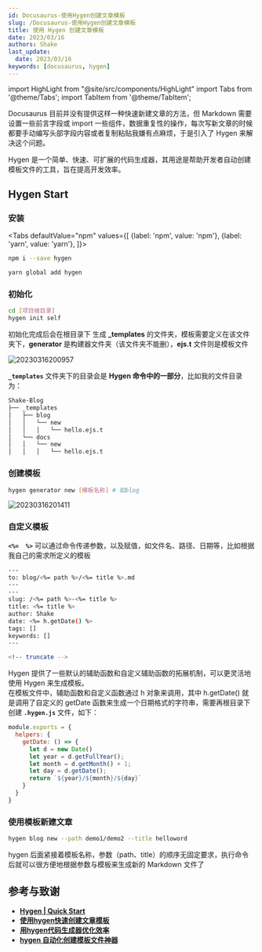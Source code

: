 ```yaml
---
id: Docusaurus-使用Hygen创建文章模板
slug: /Docusaurus-使用Hygen创建文章模板
title: 使用 Hygen 创建文章模板
date: 2023/03/16
authors: Shake
last_update:
  date: 2023/03/16
keywords: [docusaurus, hygen]
---
```


import HighLight from "@site/src/components/HighLight"
import Tabs from '@theme/Tabs';
import TabItem from '@theme/TabItem';

Docusaurus 目前并没有提供这样一种快速新建文章的方法，但 Markdown 需要设置一些前言字段或 import 一些组件，数据重复性的操作，每次写新文章的时候都要手动编写头部字段内容或者复制粘贴我嫌有点麻烦，于是引入了 <HighLight>Hygen</HighLight> 来解决这个问题。

<HighLight>Hygen</HighLight> 是一个简单、快速、可扩展的代码生成器，其用途是帮助开发者自动创建模板文件的工具，旨在提高开发效率。

## Hygen Start

### 安装

<Tabs
defaultValue="npm"
values={[
    {label: 'npm', value: 'npm'},
    {label: 'yarn', value: 'yarn'},
]}>
<TabItem value="npm">

```bash
npm i --save hygen
```

</TabItem>
<TabItem value="yarn">

```bash
yarn global add hygen
```

</TabItem>
</Tabs>

### 初始化

```bash
cd [项目根目录]
hygen init self
```

初始化完成后会在根目录下 生成 **_templates** 的文件夹，模板需要定义在该文件夹下，**generator** 是构建器文件夹（该文件夹不能删），**ejs.t** 文件则是模板文件

![20230316200957](https://shake-picture.oss-cn-guangzhou.aliyuncs.com/Docusaurus/docs/Blog_Building/Docusaurus/20230316200957.png)

**`_templates`** 文件夹下的目录会是 **Hygen 命令中的一部分**，比如我的文件目录为：

```bash
Shake-Blog
├── _templates
│   ├── blog
│   │   └── new
│   │   │   └── hello.ejs.t
│   └── docs
│   │   └── new
│   │   │   └── hello.ejs.t
```


### 创建模板

```bash
hygen generator new [模板名称] # 如blog
```

![20230316201411](https://shake-picture.oss-cn-guangzhou.aliyuncs.com/Docusaurus/docs/Blog_Building/Docusaurus/20230316201411.png)

### 自定义模板

**`<%=  %>`** 可以通过命令传递参数，以及赋值，如文件名、路径、日期等，比如根据我自己的需求所定义的模板

```bash
---
to: blog/<%= path %>/<%= title %>.md
---
---
slug: /<%= path %>-<%= title %>
title: <%= title %>
author: Shake
date: <%= h.getDate() %>
tags: []
keywords: [] 
---

<!-- truncate -->
```

Hygen 提供了一些默认的辅助函数和自定义辅助函数的拓展机制，可以更灵活地使用 Hygen 来生成模板。<br />在模板文件中，辅助函数和自定义函数通过 <HighLight>h</HighLight> 对象来调用，其中 <HighLight>h.getDate()</HighLight> 就是调用了自定义的 <HighLight>getDate</HighLight> 函数来生成一个日期格式的字符串，需要再根目录下创建 **`.hygen.js`** 文件，如下：

```javascript
module.exports = {
  helpers: {
    getDate: () => {
      let d = new Date()
      let year = d.getFullYear();
      let month = d.getMonth() + 1;
      let day = d.getDate();
      return `${year}/${month}/${day}`
    }
  }
}
```

### 使用模板新建文章

```bash
hygen blog new --path demo1/demo2 --title helloword
```
hygen 后面紧接着模板名称，参数（path、title）的顺序无固定要求，执行命令后就可以很方便地根据参数与模板来生成新的 Markdown 文件了

## 参考与致谢

- **[Hygen | Quick Start](https://www.hygen.io/docs/quick-start)**
- **[使用hygen快速创建文章模板](https://yleave.top/docs/%E5%8D%9A%E5%AE%A2%E5%BB%BA%E8%AE%BE/hygen/)**
- **[用hygen代码生成器优化效率](https://mzvast.github.io/posts/2020-06-30-hygen)**
- **[hygen 自动化创建模板文件神器](https://blog.csdn.net/Joe0217/article/details/103098448)**
